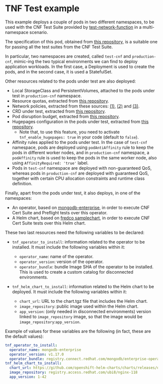 # TNF Test example

This example deploys a couple of pods in two different namespaces, to be used with the CNF Test Suite provided by [test-network-function](https://github.com/test-network-function/cnf-certification-test) in a multi-namespace scenario.

The specification of this pod, obtained from [this repository](https://github.com/test-network-function/cnf-certification-test-partner), is a suitable one for passing all the test suites from the CNF Test Suite.

In particular, two namespaces are created, called `test-cnf` and `production-cnf`, mimic-ing the two typical environments we can find to deploy application workloads. In the first case, a Deployment is used to create the pods, and in the second case, it is used a StatefulSet.

Other resources related to the pods under test are also deployed:

- Local StorageClass and PersistentVolumes, attached to the pods under test in `production-cnf` namespace.
- Resource quotas, extracted from [this repository](https://github.com/test-network-function/cnf-certification-test-partner/blob/main/test-target/resource-quota.yaml).
- Network policies, extracted from these sources: [(1)](https://github.com/test-network-function/cnf-certification-test-partner/blob/main/test-target/ingress-deny-all-np.yaml), [(2)](https://github.com/test-network-function/cnf-certification-test-partner/blob/main/test-target/egress-deny-all-np.yaml) and [(3)](https://github.com/test-network-function/cnf-certification-test-partner/blob/main/test-target/pod-to-pod-np.yaml).
- CRD under test, extracted from [this repository](https://github.com/test-network-function/cnf-certification-test-partner/blob/main/test-target/local-crd-under-test.yaml).
- Pod disruption budget, extracted from [this repository](https://github.com/test-network-function/cnf-certification-test-partner/blob/main/test-target/pod-disruption-budget.yaml).
- Hugepages configuration in the pods under test, extracted from [this repository](https://github.com/test-network-function/cnf-certification-test-partner/tree/main/examples/platform).
  - Note that, to use this feature, you need to activate `tnf_enable_hugepages: true` in your code (default to `false`).
- Affinity rules applied to the pods under test. In the case of `test-cnf` namespace, pods are deployed using `podAntiAffinity` rule to keep the pods in different worker nodes, and in `production-cnf` namespace, a `podAffinity` rule is used to keep the pods in the same worker node, also using `AffinityRequired: 'true'` label.
- Pods in `test-cnf` namespace are deployed with non-guaranteed QoS, whereas pods in `production-cnf` are deployed with guaranteed QoS, together with certain CPU allocation constraints and runtime class definition.

Finally, apart from the pods under test, it also deploys, in one of the namespaces:

- An operator, based on [mongodb-enterprise](https://catalog.redhat.com/software/operators/detail/5e9872923f398525a0ceafba), in order to execute CNF Cert Suite and Preflight tests over this operator.
- A Helm chart, based on [fredco samplechart](https://github.com/openshift-helm-charts/charts/tree/main/charts/partners/fredco/samplechart/0.1.3), in order to execute CNF Cert Suite tests over this Helm chart.

These two last resources need the following variables to be declared:

* `tnf_operator_to_install`: information related to the operator to be installed. It must include the following variables within it:
  * `operator_name`: name of the operator.
  * `operator_version`: version of the operator.
  * `operator_bundle`: bundle Image SHA of the operator to be installed. This is used to create a custom catalog for disconnected environments.

* `tnf_helm_chart_to_install`: information related to the Helm chart to be deployed. It must include the following variables within it:
  * `chart_url`: URL to the chart.tgz file that includes the Helm chart.
  * `image_repository`: public image used within the Helm chart.
  * `app_version`: (only needed in disconnected environments) version linked to `image_repository` image, so that the image would be `image_repository`:`app_version`.

Example of values for these variables are the following (in fact, these are the default values):

```yaml
tnf_operator_to_install:
  operator_name: mongodb-enterprise
  operator_version: v1.17.0
  operator_bundle: registry.connect.redhat.com/mongodb/enterprise-operator-bundle@sha256:f2127ed11f4fb714f5c35f0cc4561da00181ffb5edb098556df598d3a5a6a691
tnf_helm_chart_to_install:
  chart_url: https://github.com/openshift-helm-charts/charts/releases/download/fredco-samplechart-0.1.3/fredco-samplechart-0.1.3.tgz
  image_repository: registry.access.redhat.com/ubi8/nginx-118
  app_version: 1-42
```
